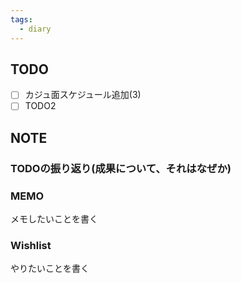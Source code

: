 ```yaml
---
tags:
  - diary
---
```


## TODO
- [ ] カジュ面スケジュール追加(3)
- [ ] TODO2
## NOTE
### TODOの振り返り(成果について、それはなぜか)



### MEMO
メモしたいことを書く


### Wishlist
やりたいことを書く
